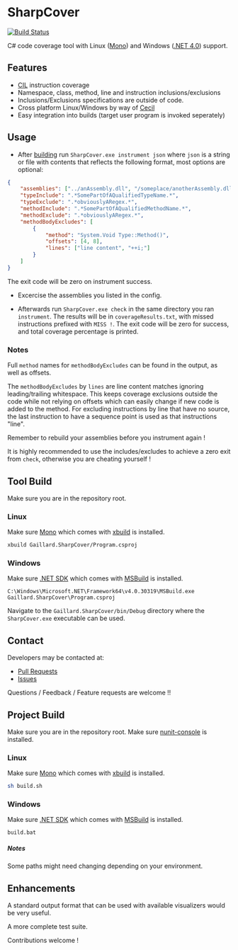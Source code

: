# SharpCover
[![Build Status](https://travis-ci.org/gaillard/SharpCover.png)](https://travis-ci.org/gaillard/SharpCover)

C# code coverage tool with Linux ([Mono](https://github.com/mono/mono)) and Windows ([.NET 4.0](http://www.microsoft.com/en-us/download/details.aspx?id=17851)) support.

## Features

 * [CIL](http://www.ecma-international.org/publications/standards/Ecma-335.htm) instruction coverage
 * Namespace, class, method, line and instruction inclusions/exclusions
 * Inclusions/Exclusions specifications are outside of code.
 * Cross platform Linux/Windows by way of [Cecil](http://www.mono-project.com/Cecil)
 * Easy integration into builds (target user program is invoked seperately)

## Usage

 * After [building](#tool-build) run `SharpCover.exe instrument json` where `json` is a string or file with contents that reflects the following format, most options
 are optional:

```json
{
    "assemblies": ["../anAssembly.dll", "/someplace/anotherAssembly.dll"],
    "typeInclude": ".*SomePartOfAQualifiedTypeName.*",
    "typeExclude": ".*obviouslyARegex.*",
    "methodInclude": ".*SomePartOfAQualifiedMethodName.*",
    "methodExclude": ".*obviouslyARegex.*",
    "methodBodyExcludes": [
        {
            "method": "System.Void Type::Method()",
            "offsets": [4, 8],
            "lines": ["line content", "++i;"]
        }
    ]
}
```

The exit code will be zero on instrument success.

 * Excercise the assemblies you listed in the config.

 * Afterwards run `SharpCover.exe check` in the same directory you ran `instrument`.
The results will be in `coverageResults.txt`, with missed instructions prefixed with `MISS !`.
The exit code will be zero for success, and total coverage percentage is printed.

### Notes
Full `method` names for `methodBodyExcludes` can be found in the output, as well as offsets.

The `methodBodyExcludes` by `lines` are line content matches ignoring leading/trailing whitespace.
This keeps coverage exclusions outside the code while not relying on offsets which can easily change if new code is added to the method.
For excluding instructions by line that have no source, the last instruction to have a sequence point is used as that instructions "line".

Remember to rebuild your assemblies before you instrument again !

It is highly recommended to use the includes/excludes to achieve a zero exit from `check`, otherwise you are cheating yourself !

## Tool Build

Make sure you are in the repository root.

### Linux

Make sure [Mono](https://github.com/mono/mono) which comes with [xbuild](http://www.mono-project.com/Microsoft.Build) is installed.

```bash
xbuild Gaillard.SharpCover/Program.csproj
```

### Windows

Make sure [.NET SDK](http://www.microsoft.com/en-us/download/details.aspx?id=8279) which comes with [MSBuild](http://msdn.microsoft.com/en-us/library/dd393574.aspx) is installed.

```dos
C:\Windows\Microsoft.NET\Framework64\v4.0.30319\MSBuild.exe Gaillard.SharpCover\Program.csproj
```

Navigate to the `Gaillard.SharpCover/bin/Debug` directory where the `SharpCover.exe` executable can be used.

## Contact

Developers may be contacted at:

 * [Pull Requests](https://github.com/gaillard/SharpCover/pulls)
 * [Issues](https://github.com/gaillard/SharpCover/issues)

Questions / Feedback / Feature requests are welcome !!

## Project Build

Make sure you are in the repository root.
Make sure [nunit-console](http://www.nunit.org/index.php?p=nunit-console&r=2.2.10) is installed.

### Linux

Make sure [Mono](https://github.com/mono/mono) which comes with [xbuild](http://www.mono-project.com/Microsoft.Build) is installed.


```bash
sh build.sh
```

### Windows

Make sure [.NET SDK](http://www.microsoft.com/en-us/download/details.aspx?id=8279) which comes with [MSBuild](http://msdn.microsoft.com/en-us/library/dd393574.aspx) is installed.

```dos
build.bat
```

##### Notes

Some paths might need changing depending on your environment.

## Enhancements

A standard output format that can be used with available visualizers would be very useful.

A more complete test suite.

Contributions welcome !
